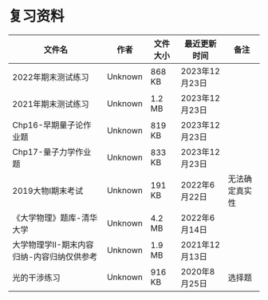 # 复习资料

文件名|作者|文件大小|最近更新时间|备注
---|---|---|---|---
2022年期末测试练习|Unknown|868 KB|2023年12月23日|
2021年期末测试练习|Unknown|1.2 MB|2023年12月23日|
Chp16-早期量子论作业题|Unknown|819 KB|2023年12月23日|
Chp17-量子力学作业题|Unknown|833 KB|2023年12月23日|
2019大物I期末考试|Unknown|191 KB|2022年6月22日|无法确定真实性
《大学物理》题库-清华大学|Unknown|4.2 MB|2022年6月14日
大学物理学II-期末内容归纳-内容归纳仅供参考|Unknown|1.9 MB|2021年12月13日
光的干涉练习|Unknown|916 KB|2020年8月25日|选择题
